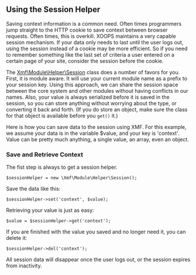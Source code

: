 ## Using the Session Helper

Saving context information is a common need. Often times programmers jump straight to the HTTP
cookie to save context between browser requests. Often times, this is overkill. XOOPS maintains
a very capable session mechanism. If your data only needs to last until the user logs out, using
the session instead of a cookie may be more efficient. So if you need to remember something like
the last set of criteria a user entered on a certain page of your site, consider the session
before the cookie.

The [Xmf\Module\Helper\Session](../module/session.md) class does a number of favors for you.
First, it is module aware. It will use your current module name as a prefix to your session key.
Using this approach, we can share the session space between the core system and other modules
without having conflicts in our names. Also, your value is always serialized before it is saved
in the session, so you can store anything without worrying about the type, or converting it back
and forth. (If you do store an object, make sure the class for that object is available before you
`get()` it.)

Here is how you can save data to the session using XMF. For this example, we assume your data is
in the variable $value, and your key is 'context'. Value can be pretty much anything, a single value,
an array, even an object.

### Save and Retrieve Context

The fist step is always to get a session helper.

```
$sessionHelper = new \Xmf\Module\Helper\Session();
```

Save the data like this:

```
$sessionHelper->set('context', $value);
```

Retrieving your value is just as easy:

```
$value = $sessionHelper->get('context');
```

If you are finished with the value you saved and no longer need it, you can delete it:

```
$sessionHelper->del('context');
```

All session data will disappear once the user logs out, or the session expires from inactivity.
